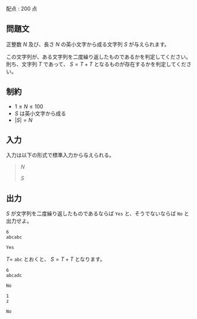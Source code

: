 配点 : $200$ 点

## 問題文

正整数 $N$ 及び、長さ $N$ の英小文字から成る文字列 $S$ が与えられます。

この文字列が、ある文字列を二度繰り返したものであるかを判定してください。
則ち、文字列 $T$ であって、 $S = T + T$ となるものが存在するかを判定してください。

## 制約

- $1 \leq N \leq 100$
- $S$ は英小文字から成る
- $|S| = N$

## 入力

入力は以下の形式で標準入力から与えられる。

> $N$
> 
> $S$

## 出力

$S$ が文字列を二度繰り返したものであるならば `Yes` と、そうでないならば `No` と出力せよ。

```input1
6
abcabc
```

```output1
Yes
```

$T =$ `abc` とおくと、 $S = T + T$ となります。

```input2
6
abcadc
```

```output2
No
```

```input3
1
z
```

```output3
No
```